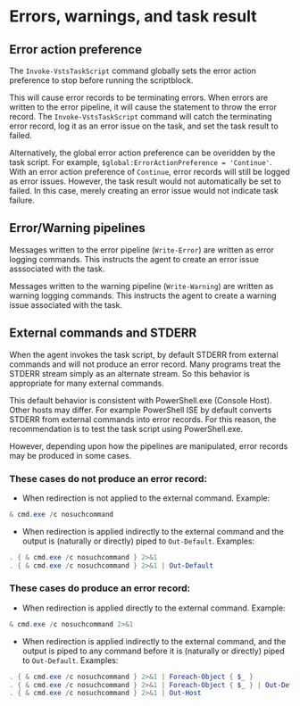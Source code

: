 # Errors, warnings, and task result

## Error action preference
The `Invoke-VstsTaskScript` command globally sets the error action preference to stop before running the scriptblock.

This will cause error records to be terminating errors. When errors are written to the error pipeline, it will cause the statement to throw the error record. The `Invoke-VstsTaskScript` command will catch the terminating error record, log it as an error issue on the task, and set the task result to failed.

Alternatively, the global error action preference can be overidden by the task script. For example, `$global:ErrorActionPreference = 'Continue'`. With an error action preference of `Continue`, error records will still be logged as error issues. However, the task result would not automatically be set to failed. In this case, merely creating an error issue would not indicate task failure.

## Error/Warning pipelines
Messages written to the error pipeline (`Write-Error`) are written as error logging commands. This instructs the agent to create an error issue asssociated with the task.

Messages written to the warning pipeline (`Write-Warning`) are written as warning logging commands. This instructs the agent to create a warning issue associated with the task. 

## External commands and STDERR
When the agent invokes the task script, by default STDERR from external commands and will not produce an error record. Many programs treat the STDERR stream simply as an alternate stream. So this behavior is appropriate for many external commands.

This default behavior is consistent with PowerShell.exe (Console Host). Other hosts may differ. For example PowerShell ISE by default converts STDERR from external commands into error records. For this reason, the recommendation is to test the task script using PowerShell.exe.

However, depending upon how the pipelines are manipulated, error records may be produced in some cases.

### These cases do not produce an error record:
* When redirection is not applied to the external command. Example:
```PowerShell
& cmd.exe /c nosuchcommand
```
* When redirection is applied indirectly to the external command and the output is (naturally or directly) piped to `Out-Default`. Examples:
```PowerShell
. { & cmd.exe /c nosuchcommand } 2>&1
. { & cmd.exe /c nosuchcommand } 2>&1 | Out-Default
```

### These cases do produce an error record:
* When redirection is applied directly to the external command. Example:
```PowerShell
& cmd.exe /c nosuchcommand 2>&1
```
* When redirection is applied indirectly to the external command, and the output is piped to any command before it is (naturally or directly) piped to `Out-Default`. Examples:
```PowerShell
. { & cmd.exe /c nosuchcommand } 2>&1 | Foreach-Object { $_ }
. { & cmd.exe /c nosuchcommand } 2>&1 | Foreach-Object { $_ } | Out-Default
. { & cmd.exe /c nosuchcommand } 2>&1 | Out-Host
```
